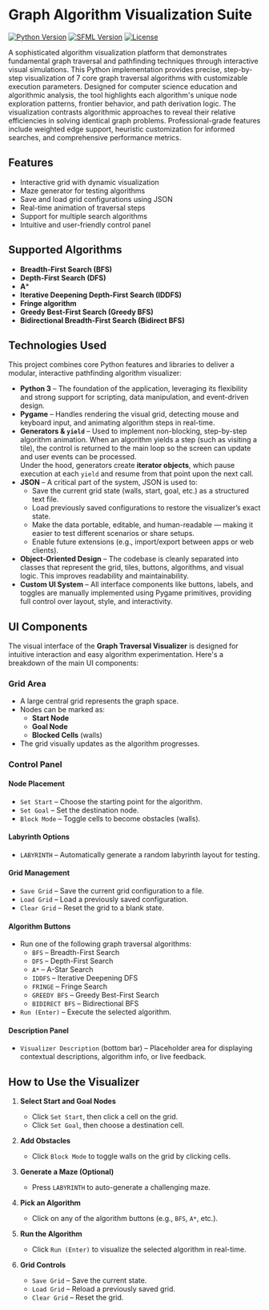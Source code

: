 # Graph Algorithm Visualization Suite

[![Python Version](https://img.shields.io/badge/C++-17-blue.svg)](https://en.cppreference.com/)
[![SFML Version](https://img.shields.io/badge/SFML-2.5.1-ff7b00.svg)](https://www.sfml-dev.org/)
[![License](https://img.shields.io/badge/license-MIT-green.svg)](LICENSE)

A sophisticated algorithm visualization platform that demonstrates fundamental graph traversal and pathfinding techniques through interactive visual simulations. 
This Python implementation provides precise, step-by-step visualization of 7 core graph traversal algorithms with customizable execution parameters. 
Designed for computer science education and algorithmic analysis, the tool highlights each algorithm's unique node exploration patterns, frontier behavior, and path derivation logic. 
The visualization contrasts algorithmic approaches to reveal their relative efficiencies in solving identical graph problems. 
Professional-grade features include weighted edge support, heuristic customization for informed searches, and comprehensive performance metrics.

## Features

- Interactive grid with dynamic visualization
- Maze generator for testing algorithms
- Save and load grid configurations using JSON
- Real-time animation of traversal steps
- Support for multiple search algorithms
- Intuitive and user-friendly control panel

## Supported Algorithms
- **Breadth-First Search (BFS)**
- **Depth-First Search (DFS)**
- **A***
- **Iterative Deepening Depth-First Search (IDDFS)**
- **Fringe algorithm**
- **Greedy Best-First Search (Greedy BFS)**
- **Bidirectional Breadth-First Search (Bidirect BFS)**

## Technologies Used

This project combines core Python features and libraries to deliver a modular, interactive pathfinding algorithm visualizer:

- **Python 3** – The foundation of the application, leveraging its flexibility and strong support for scripting, data manipulation, and event-driven design.
- **Pygame** – Handles rendering the visual grid, detecting mouse and keyboard input, and animating algorithm steps in real-time.
- **Generators & `yield`** –  Used to implement non-blocking, step-by-step algorithm animation. When an algorithm yields a step (such as visiting a tile), the control is returned to the main loop so the screen can update and user events can be processed.  
  Under the hood, generators create **iterator objects**, which pause execution at each `yield` and resume from that point upon the next call. 
- **JSON** –  A critical part of the system, JSON is used to:
  - Save the current grid state (walls, start, goal, etc.) as a structured text file.
  - Load previously saved configurations to restore the visualizer’s exact state.
  - Make the data portable, editable, and human-readable — making it easier to test different scenarios or share setups.
  - Enable future extensions (e.g., import/export between apps or web clients).
- **Object-Oriented Design** – The codebase is cleanly separated into classes that represent the grid, tiles, buttons, algorithms, and visual logic. This improves readability and maintainability.
- **Custom UI System** – All interface components like buttons, labels, and toggles are manually implemented using Pygame primitives, providing full control over layout, style, and interactivity.

## UI Components

The visual interface of the **Graph Traversal Visualizer** is designed for intuitive interaction and easy algorithm experimentation. Here's a breakdown of the main UI components:

### Grid Area
- A large central grid represents the graph space.
- Nodes can be marked as:
  - **Start Node**
  - **Goal Node**
  - **Blocked Cells** (walls)
- The grid visually updates as the algorithm progresses.

### Control Panel

#### Node Placement
- `Set Start` – Choose the starting point for the algorithm.
- `Set Goal` – Set the destination node.
- `Block Mode` – Toggle cells to become obstacles (walls).

#### Labyrinth Options
- `LABYRINTH` – Automatically generate a random labyrinth layout for testing.

#### Grid Management
- `Save Grid` – Save the current grid configuration to a file.
- `Load Grid` – Load a previously saved configuration.
- `Clear Grid` – Reset the grid to a blank state.

#### Algorithm Buttons
- Run one of the following graph traversal algorithms:
  - `BFS` – Breadth-First Search
  - `DFS` – Depth-First Search
  - `A*` – A-Star Search
  - `IDDFS` – Iterative Deepening DFS
  - `FRINGE` – Fringe Search
  - `GREEDY BFS` – Greedy Best-First Search
  - `BIDIRECT BFS` – Bidirectional BFS
- `Run (Enter)` – Execute the selected algorithm.

#### Description Panel
- `Visualizer Description` (bottom bar) – Placeholder area for displaying contextual descriptions, algorithm info, or live feedback.

## How to Use the Visualizer

1. **Select Start and Goal Nodes**
   - Click `Set Start`, then click a cell on the grid.
   - Click `Set Goal`, then choose a destination cell.

2. **Add Obstacles**
   - Click `Block Mode` to toggle walls on the grid by clicking cells.

3. **Generate a Maze (Optional)**
   - Press `LABYRINTH` to auto-generate a challenging maze.

4. **Pick an Algorithm**
   - Click on any of the algorithm buttons (e.g., `BFS`, `A*`, etc.).

5. **Run the Algorithm**
   - Click `Run (Enter)` to visualize the selected algorithm in real-time.

6. **Grid Controls**
   - `Save Grid` – Save the current state.
   - `Load Grid` – Reload a previously saved grid.
   - `Clear Grid` – Reset the grid.

